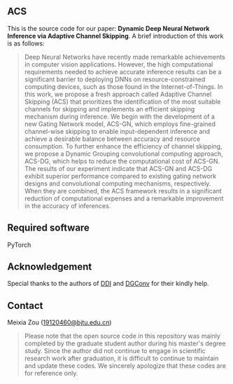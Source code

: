 ## ACS

This is the source code for our paper: **Dynamic Deep Neural Network Inference via Adaptive Channel Skipping**. A brief introduction of this work is as follows:

> Deep Neural Networks have recently made remarkable achievements in computer vision applications. However, the high computational requirements needed to achieve accurate inference results can be a significant barrier to deploying DNNs on resource-constrained computing devices, such as those found in the Internet-of-Things. In this work, we propose a fresh approach called Adaptive Channel Skipping (ACS) that prioritizes the identification of the most suitable channels for skipping and implements an efficient skipping mechanism during inference. We begin with the development of a new Gating Network model, ACS-GN, which employs fine-grained channel-wise skipping to enable input-dependent inference and achieve a desirable balance between accuracy and resource consumption. To further enhance the efficiency of channel skipping, we propose a Dynamic Grouping convolutional computing approach, ACS-DG, which helps to reduce the computational cost of ACS-GN. The results of our experiment indicate that ACS-GN and ACS-DG exhibit superior performance compared to existing gating network designs and convolutional computing mechanisms, respectively. When they are combined, the ACS framework results in a significant reduction of computational expenses and a remarkable improvement in the accuracy of inferences.

## Required software

PyTorch

## Acknowledgement

Special thanks to the authors of [DDI](https://arxiv.org/abs/1907.04523) and [DGConv](https://arxiv.org/abs/1908.05867) for their kindly help. 

## Contact

Meixia Zou (19120460@bjtu.edu.cn)

> Please note that the open source code in this repository was mainly completed by the graduate student author during his master's degree study. Since the author did not continue to engage in scientific research work after graduation, it is difficult to continue to maintain and update these codes. We sincerely apologize that these codes are for reference only.
